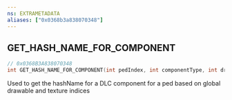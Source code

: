 ```yaml
---
ns: EXTRAMETADATA
aliases: ["0x0368b3a838070348"]
---
```

## GET_HASH_NAME_FOR_COMPONENT

```c
// 0x0368B3A838070348
int GET_HASH_NAME_FOR_COMPONENT(int pedIndex, int componentType, int drawableIndex, int textureIndex);
```

Used to get the hashName for a DLC component for a ped based on global drawable and texture indices

